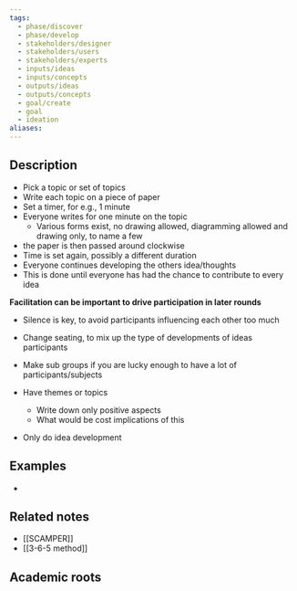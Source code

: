 ```yaml
---
tags:
  - phase/discover
  - phase/develop
  - stakeholders/designer
  - stakeholders/users
  - stakeholders/experts
  - inputs/ideas
  - inputs/concepts
  - outputs/ideas
  - outputs/concepts
  - goal/create
  - goal
  - ideation
aliases:
---
```


## Description
- Pick a topic or set of topics 
- Write each topic on a piece of paper 
- Set a timer, for e.g., 1 minute
- Everyone writes for one minute on the topic
	- Various forms exist, no drawing allowed, diagramming allowed and drawing only, to name a few
- the paper is then passed around clockwise
- Time is set again, possibly a different duration
- Everyone continues developing the others idea/thoughts 
- This is done until everyone has had the chance to contribute to every idea 


**Facilitation can be important to drive participation in later rounds**
- Silence is key, to avoid participants influencing each other too much
- Change seating, to mix up the type of developments of ideas participants 
- Make sub groups if you are lucky enough to have a lot of participants/subjects 
- Have themes or topics
	- Write down only positive aspects 
	- What would be cost implications of this 

- Only do idea development 

## Examples 
- 

## Related notes 
- [[SCAMPER]]
- [[3-6-5 method]]

## Academic roots
